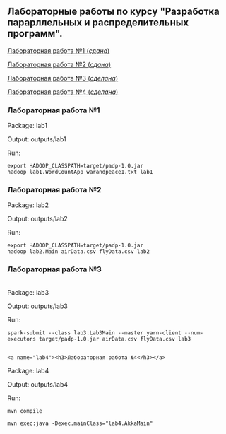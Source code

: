 ## Лабораторные работы по курсу "Разработка парарллельных и распределительных программ".

[Лабораторная работа №1 (_сдана_)](#lab1)

[Лабораторная работа №2 (_сдана_)](#lab2)

[Лабораторная работа №3 (_сделана_)](#lab3)

[Лабораторная работа №4 (_сделана_)](#lab4)

<a name="lab1"><h3>Лабораторная работа №1</h3></a>
Package: lab1

Output: outputs/lab1

Run:

    export HADOOP_CLASSPATH=target/padp-1.0.jar
    hadoop lab1.WordCountApp warandpeace1.txt lab1


<a name="lab2"><h3>Лабораторная работа №2</h3></a>
Package: lab2

Output: outputs/lab2

Run:

    export HADOOP_CLASSPATH=target/padp-1.0.jar
    hadoop lab2.Main airData.csv flyData.csv lab2


<a name="lab3"><h3>Лабораторная работа №3</h3></a>   
Package: lab3

Output: outputs/lab3

Run:

    spark-submit --class lab3.Lab3Main --master yarn-client --num-executors target/padp-1.0.jar airData.csv flyData.csv lab3
    
    
    <a name="lab4"><h3>Лабораторная работа №4</h3></a>   
Package: lab4

Output: outputs/lab4

Run:

	mvn compile
	
	mvn exec:java -Dexec.mainClass="lab4.AkkaMain"

